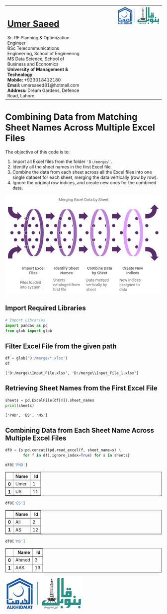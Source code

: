 <table style="border-collapse: collapse;">
  <tr>
    <td style="vertical-align: top;">
      <h1><a href="https://www.linkedin.com/in/engumersaeed/">Umer Saeed</a></h1>
      Sr. RF Planning & Optimization Engineer<br>
      BSc Telecommunications Engineering, School of Engineering<br>
      MS Data Science, School of Business and Economics<br>
      <strong>University of Management & Technology</strong><br>
      <strong>Mobile:</strong> +923018412180<br>
      <strong>Email:</strong> umersaeed81@hotmail.com<br>
      <strong>Address:</strong> Dream Gardens, Defence Road, Lahore<br>
    </td>
    <td style="vertical-align: top; padding-left: 100px;">
      <img src="https://github.com/Umersaeed81/File_Management_Operations/blob/main/log/banoqabil.png?raw=true" alt="Bano Qabil Logo" width="500"/>
    </td>
  </tr>
</table>

# Combining Data from Matching Sheet Names Across Multiple Excel Files

The objective of this code is to:

1. Import all Excel files from the folder `'D:/merge/'`.
2. Identify all the sheet names in the first Excel file.
3. Combine the data from each sheet across all the Excel files into one single dataset for each sheet, merging the data vertically (row by row).
4. Ignore the original row indices, and create new ones for the combined data.

![](https://github.com/Umersaeed81/Pands-/blob/main/Combining_Data_from_Single_or_Multiple_Excel_Files_into_One_DataFrame/Example_4.png?raw=true)

## Import Required Libraries


```python
# Import Libraries
import pandas as pd
from glob import glob
```

## Filter Excel File from the given path


```python
df = glob('D:/merge/*.xlsx')
df
```




    ['D:/merge\\Input_File.xlsx', 'D:/merge\\Input_File_1.xlsx']



## Retrieving Sheet Names from the First Excel File


```python
sheets = pd.ExcelFile(df[0]).sheet_names
print(sheets)
```

    ['PHD', 'BS', 'MS']
    

## Combining Data from Each Sheet Name Across Multiple Excel Files


```python
df0 = {s:pd.concat((pd.read_excel(f, sheet_name=s) \
        for f in df),ignore_index=True) for s in sheets}
```


```python
df0['PHD']
```





<table border="1" class="dataframe">
  <thead>
    <tr style="text-align: right;">
      <th></th>
      <th>Name</th>
      <th>Id</th>
    </tr>
  </thead>
  <tbody>
    <tr>
      <th>0</th>
      <td>Umer</td>
      <td>1</td>
    </tr>
    <tr>
      <th>1</th>
      <td>US</td>
      <td>11</td>
    </tr>
  </tbody>
</table>
</div>




```python
df0['BS']
```





<table border="1" class="dataframe">
  <thead>
    <tr style="text-align: right;">
      <th></th>
      <th>Name</th>
      <th>Id</th>
    </tr>
  </thead>
  <tbody>
    <tr>
      <th>0</th>
      <td>Ali</td>
      <td>2</td>
    </tr>
    <tr>
      <th>1</th>
      <td>AS</td>
      <td>12</td>
    </tr>
  </tbody>
</table>
</div>




```python
df0['MS']
```





<table border="1" class="dataframe">
  <thead>
    <tr style="text-align: right;">
      <th></th>
      <th>Name</th>
      <th>Id</th>
    </tr>
  </thead>
  <tbody>
    <tr>
      <th>0</th>
      <td>Ahmed</td>
      <td>3</td>
    </tr>
    <tr>
      <th>1</th>
      <td>AAS</td>
      <td>13</td>
    </tr>
  </tbody>
</table>
</div>

![](https://github.com/Umersaeed81/File_Management_Operations/blob/main/log/banoqabil.png?raw=true)
